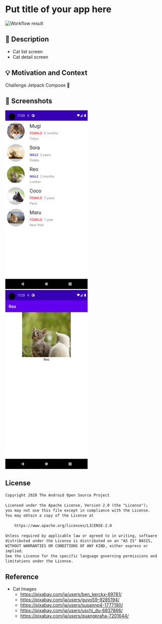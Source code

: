 # Put title of your app here
![Workflow result](https://github.com/hotatekaoru/android-dev-challenge-compose-week1/workflows/Check/badge.svg)


## :scroll: Description
- Cat list screen
- Cat detail screen

## :bulb: Motivation and Context
Challenge Jetpack Compose 💪

## :camera_flash: Screenshots
<img src="/results/screenshot_1.png" width="260">&emsp;<img src="/results/screenshot_2.png" width="260">

## License
```
Copyright 2020 The Android Open Source Project

Licensed under the Apache License, Version 2.0 (the "License");
you may not use this file except in compliance with the License.
You may obtain a copy of the License at

    https://www.apache.org/licenses/LICENSE-2.0

Unless required by applicable law or agreed to in writing, software
distributed under the License is distributed on an "AS IS" BASIS,
WITHOUT WARRANTIES OR CONDITIONS OF ANY KIND, either express or implied.
See the License for the specific language governing permissions and
limitations under the License.
```

## Reference
- Cat Images
  - https://pixabay.com/ja/users/ben_kerckx-69781/
  - https://pixabay.com/ja/users/guvo59-9285194/
  - https://pixabay.com/ja/users/susannp4-1777190/
  - https://pixabay.com/ja/users/uschi_du-6837866/
  - https://pixabay.com/ja/users/quangpraha-7201644/
